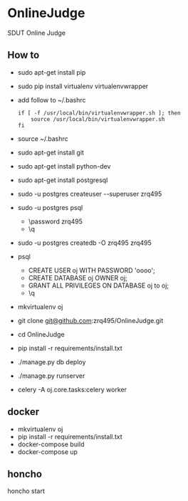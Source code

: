 # OnlineJudge
SDUT Online Judge


## How to

- sudo apt-get install pip
- sudo pip install virtualenv virtualenvwrapper
- add follow to ~/.bashrc

	```
	if [ -f /usr/local/bin/virtualenvwrapper.sh ]; then
     	source /usr/local/bin/virtualenvwrapper.sh
	fi
	```
- source ~/.bashrc
- sudo apt-get install git
- sudo apt-get install python-dev
- sudo apt-get install postgresql
- sudo -u postgres createuser --superuser zrq495
- sudo -u postgres psql
	- \password zrq495
	- \q
- sudo -u postgres createdb -O zrq495 zrq495
- psql
	- CREATE USER oj WITH PASSWORD 'oooo';
	- CREATE DATABASE oj OWNER oj;
	- GRANT ALL PRIVILEGES ON DATABASE oj to oj;
	- \q
- mkvirtualenv oj
- git clone git@github.com:zrq495/OnlineJudge.git
- cd OnlineJudge
- pip install -r requirements/install.txt
- ./manage.py db deploy
- ./manage.py runserver
- celery -A oj.core.tasks:celery worker


## docker

- mkvirtualenv oj
- pip install -r requirements/install.txt
- docker-compose build
- docker-compose up


## honcho

honcho start
